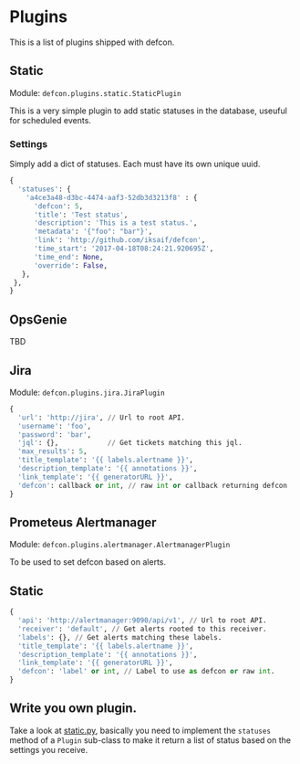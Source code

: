 # Plugins

This is a list of plugins shipped with defcon.

## Static

Module: `defcon.plugins.static.StaticPlugin`

This is a very simple plugin to add static statuses in the database, useuful
for scheduled events.

### Settings

Simply add a dict of statuses. Each must have its own unique uuid.

```python
{
  'statuses': {
    'a4ce3a48-d3bc-4474-aaf3-52db3d3213f8' : {
      'defcon': 5,
      'title': 'Test status',
      'description': 'This is a test status.',
      'metadata': '{"foo": "bar"}',
      'link': 'http://github.com/iksaif/defcon',
      'time_start': '2017-04-18T08:24:21.920695Z',
      'time_end': None,
      'override': False,
   },
 },
}
```

## OpsGenie

TBD

## Jira

Module: `defcon.plugins.jira.JiraPlugin`

```python
{
  'url': 'http://jira', // Url to root API.
  'username': 'foo',
  'password': 'bar',
  'jql': {},            // Get tickets matching this jql.
  'max_results': 5,
  'title_template': '{{ labels.alertname }}',
  'description_template': '{{ annotations }}',
  'link_template': '{{ generatorURL }}',
  'defcon': callback or int, // raw int or callback returning defcon
}
```

## Prometeus Alertmanager

Module: `defcon.plugins.alertmanager.AlertmanagerPlugin`

To be used to set defcon based on alerts.

## Static

```python
{
  'api': 'http://alertmanager:9090/api/v1', // Url to root API.
  'receiver': 'default', // Get alerts rooted to this receiver.
  'labels': {}, // Get alerts matching these labels.
  'title_template': '{{ labels.alertname }}',
  'description_template': '{{ annotations }}',
  'link_template': '{{ generatorURL }}',
  'defcon': 'label' or int, // Label to use as defcon or raw int.
}
```

## Write you own plugin.

Take a look at [static.py](static.py), basically you need to implement the `statuses` method of a `Plugin` sub-class to make it return a list of status based on the settings you receive.